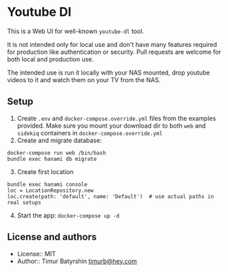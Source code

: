 # Youtube Dl

This is a Web UI for well-known `youtube-dl` tool.

It is not intended only for local use and don't have many features required for production like authentication or security.
Pull requests are welcome for both local and production use.

The intended use is run it locally with your NAS mounted, drop youtube videos to it and watch them on your TV from the NAS.

## Setup

1. Create `.env` and `docker-compose.override.yml` files from the examples provided. Make sure you mount your download dir to both `web` and `sidekiq` containers in `docker-compose.override.yml`
2. Create and migrate database:
```
docker-compose run web /bin/bash
bundle exec hanami db migrate
```
3. Create first location
```
bundle exec hanami console
loc = LocationRepository.new
loc.create(path: 'default', name: 'Default')  # use actual paths in real setups
```

4. Start the app: `docker-compose up -d`

## License and authors
* License:: MIT
* Author:: Timur Batyrshin <timurb@hey.com>
